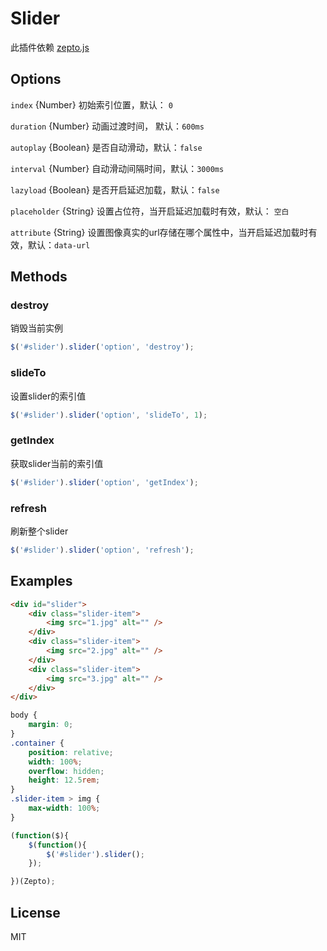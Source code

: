 # Slider

此插件依赖 [zepto.js](http://zeptojs.com/)

## Options

`index` {Number} 初始索引位置，默认： `0`

`duration` {Number} 动画过渡时间， 默认：`600ms`

`autoplay` {Boolean} 是否自动滑动，默认：`false`

`interval` {Number} 自动滑动间隔时间，默认：`3000ms`

`lazyload` {Boolean} 是否开启延迟加载，默认：`false`

`placeholder` {String} 设置占位符，当开启延迟加载时有效，默认： `空白`

`attribute` {String} 设置图像真实的url存储在哪个属性中，当开启延迟加载时有效，默认：`data-url`

## Methods
### destroy  
销毁当前实例  
```js
$('#slider').slider('option', 'destroy');
```
### slideTo  
设置slider的索引值  
```js
$('#slider').slider('option', 'slideTo', 1);
```
### getIndex  
获取slider当前的索引值  
```js
$('#slider').slider('option', 'getIndex');
```
### refresh  
刷新整个slider  
```js
$('#slider').slider('option', 'refresh');
```

## Examples

```html
<div id="slider">
    <div class="slider-item">
        <img src="1.jpg" alt="" />
    </div>
    <div class="slider-item">
        <img src="2.jpg" alt="" />
    </div>
    <div class="slider-item">
        <img src="3.jpg" alt="" />
    </div>
</div>
```
```css
body {
    margin: 0;
}
.container {
    position: relative;
    width: 100%;
    overflow: hidden;
    height: 12.5rem;
}
.slider-item > img {
    max-width: 100%;
}
```
```js
(function($){
    $(function(){
        $('#slider').slider();
    });

})(Zepto);

```

## License

MIT
